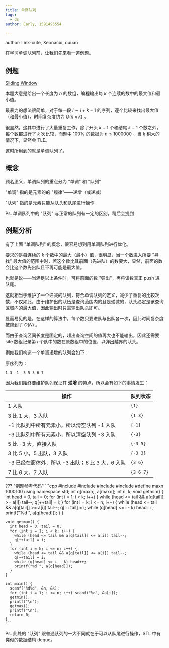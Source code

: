 ```yaml
---
title: 单调队列
tags:
  - ds
author: Early, 1591493554

---
```


author: Link-cute, Xeonacid, ouuan

在学习单调队列前，让我们先来看一道例题。

## 例题

 [Sliding Window](http://poj.org/problem?id=2823) 

本题大意是给出一个长度为 $n$ 的数组，编程输出每 $k$ 个连续的数中的最大值和最小值。

最暴力的想法很简单，对于每一段 $i \sim i+k-1$ 的序列，逐个比较来找出最大值（和最小值），时间复杂度约为 $O(n \times k)$ 。

很显然，这其中进行了大量重复工作，除了开头 $k-1$ 个和结尾 $k-1$ 个数之外，每个数都进行了 $k$ 次比较，而题中 $100\%$ 的数据为 $n \le 1000000$ ，当 $k$ 稍大的情况下，显然会 TLE。

这时所用到的就是单调队列了。

## 概念

顾名思义，单调队列的重点分为 "单调" 和 "队列"

"单调" 指的是元素的的 "规律"——递增（或递减）

"队列" 指的是元素只能从队头和队尾进行操作

Ps. 单调队列中的 "队列" 与正常的队列有一定的区别，稍后会提到

## 例题分析

有了上面 "单调队列" 的概念，很容易想到用单调队列进行优化。

要求的是每连续的 $k$ 个数中的最大（最小）值，很明显，当一个数进入所要 "寻找" 最大值的范围中时，若这个数比其前面（先进队）的数要大，显然，前面的数会比这个数先出队且不再可能是最大值。

也就是说——当满足以上条件时，可将前面的数 "弹出"，再将该数真正 push 进队尾。

这就相当于维护了一个递减的队列，符合单调队列的定义，减少了重复的比较次数，不仅如此，由于维护出的队伍是查询范围内的且是递减的，队头必定是该查询区域内的最大值，因此输出时只需输出队头即可。

显而易见的是，在这样的算法中，每个数只要进队与出队各一次，因此时间复杂度被降到了 $O(N)$ 。

而由于查询区间长度是固定的，超出查询空间的值再大也不能输出，因此还需要 site 数组记录第 $i$ 个队中的数在原数组中的位置，以弹出越界的队头。

例如我们构造一个单调递增的队列会如下：

原序列为：

```text
1 3 -1 -3 5 3 6 7
```

因为我们始终要维护队列保证其 **递增** 的特点，所以会有如下的事情发生：

| 操作                              | 队列状态        |
| ------------------------------- | ----------- |
| 1 入队                            |  `{1}`      |
| 3 比 1 大，3 入队                    |  `{1 3}`    |
| -1 比队列中所有元素小，所以清空队列 -1 入队       |  `{-1}`     |
| -3 比队列中所有元素小，所以清空队列 -3 入队       |  `{-3}`     |
| 5 比 -3 大，直接入队                   |  `{-3 5}`   |
| 3 比 5 小，5 出队，3 入队               |  `{-3 3}`   |
| -3 已经在窗体外，所以 -3 出队；6 比 3 大，6 入队 |  `{3 6}`    |
| 7 比 6 大，7 入队                    |  `{3 6 7}`  |

??? "例题参考代码"
    ```cpp
    #include <cstdio>
    #include <cstdlib>
    #include <cstring>
    #include <iostream>
    #define maxn 1000100
    using namespace std;
    int q[maxn], a[maxn];
    int n, k;
    void getmin() {
      int head = 0, tail = 0;
      for (int i = 1; i < k; i++) {
        while (head <= tail && a[q[tail]] >= a[i]) tail--;
        q[++tail] = i;
      }
      for (int i = k; i <= n; i++) {
        while (head <= tail && a[q[tail]] >= a[i]) tail--;
        q[++tail] = i;
        while (q[head] <= i - k) head++;
        printf("%d ", a[q[head]]);
      }
    }
    
    void getmax() {
      int head = 0, tail = 0;
      for (int i = 1; i < k; i++) {
        while (head <= tail && a[q[tail]] <= a[i]) tail--;
        q[++tail] = i;
      }
      for (int i = k; i <= n; i++) {
        while (head <= tail && a[q[tail]] <= a[i]) tail--;
        q[++tail] = i;
        while (q[head] <= i - k) head++;
        printf("%d ", a[q[head]]);
      }
    }
    
    int main() {
      scanf("%d%d", &n, &k);
      for (int i = 1; i <= n; i++) scanf("%d", &a[i]);
      getmin();
      printf("\n");
      getmax();
      printf("\n");
      return 0;
    }
    ```

Ps. 此处的 "队列" 跟普通队列的一大不同就在于可以从队尾进行操作，STL 中有类似的数据结构 deque。

